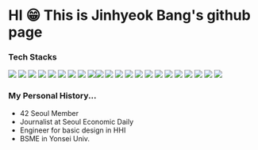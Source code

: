 # HI 😁 This is Jinhyeok Bang's github page

### Tech Stacks

<img src="https://img.shields.io/badge/Linux-black?style=?style=for-the-badge&logo=linux&logoColor=white"/> <img src="https://img.shields.io/badge/C/C++-black?style=?style=for-the-badge&logo=cplusplus&logoColor=white"/> <img src="https://img.shields.io/badge/HTML5-E34F26?style=?style=for-the-badge&logo=html5&logoColor=white"/> <img src="https://img.shields.io/badge/CSS3-1572B6?style=?style=for-the-badge&logo=css3&logoColor=white"/> <img src="https://img.shields.io/badge/Python-3776AB?style=?style=for-the-badge&logo=python&logoColor=white"/> <img src="https://img.shields.io/badge/Java-orange?style=?style=for-the-badge&logo=java&logoColor=white"/> <img src="https://img.shields.io/badge/React-61DAFB?style=?style=for-the-badge&logo=React&logoColor=blue"/> <img src="https://img.shields.io/badge/JavaScript-F7DF1E?style=?style=for-the-badge&logo=javascript&logoColor=white"/> <img src="https://img.shields.io/badge/TypeScript-blue?style=?style=for-the-badge&logo=TypeScript&logoColor=white"/><img src="https://img.shields.io/badge/StyledComponents-DB7093?style=?style=for-the-badge&logo=styled-components&logoColor=white"/> <img src="https://img.shields.io/badge/ESLint-4B32C3?style=?style=for-the-badge&logo=ESLint&logoColor=white"/> <img src="https://img.shields.io/badge/Recoil-0088CC?style=flat-squre&logo=&logoColor=white"> <img src="https://img.shields.io/badge/ReactRouter-0088CC?style=flat-squre&logo=reactrouter&logoColor=white"> <img src="https://img.shields.io/badge/NestJS-E0234E?style=?style=for-the-badge&logo=NestJS&logoColor=white"/> <img src="https://img.shields.io/badge/PostgreSQL-4169E1?style=?style=for-the-badge&logo=PostgreSQL&logoColor=white"/>
<img src="https://img.shields.io/badge/MongoDB-47A248?style=?style=for-the-badge&logo=mongodb&logoColor=white"/> <img src="https://img.shields.io/badge/Prisma-2D3748?style=?style=for-the-badge&logo=Prisma&logoColor=white"/> <img src="https://img.shields.io/badge/Docker-2496ED?style=?style=for-the-badge&logo=docker&logoColor=white"/> <img src="https://img.shields.io/badge/NginX-009639?style=?style=for-the-badge&logo=nginx&logoColor=white"/> <img src="https://img.shields.io/badge/Socket.IO-010101?style=?style=for-the-badge&logo=socketdotio&logoColor=white"/> <img src="https://img.shields.io/badge/Git-F05032?style=?style=for-the-badge&logo=git&logoColor=white"/> <img src="https://img.shields.io/badge/Figma-F24E1E?style=?style=for-the-badge&logo=figma&logoColor=white"/>

<!-- 향후 추가
<img src="https://img.shields.io/badge/Spring-6DB33F?style=?style=for-the-badge&logo=spring&logoColor=white"/> <img src="https://img.shields.io/badge/SpringBoot-6DB33F?style=?style=for-the-badge&logo=springboot&logoColor=white"/> -->

<!-- https://simpleicons.org -->
<!-- https://shields.io -->

### My Personal History...

-   42 Seoul Member <br>
-   Journalist at Seoul Economic Daily <br>
-   Engineer for basic design in HHI <br>
-   BSME in Yonsei Univ. <br>

<!--
**whaleshade/whaleshade** is a ✨ _special_ ✨ repository because its `README.md` (this file) appears on your GitHub profile.

Here are some ideas to get you started:

- 🔭 I’m currently working on ...
- 🌱 I’m currently learning ...
- 👯 I’m looking to collaborate on ...
- 🤔 I’m looking for help with ...
- 💬 Ask me about ...
- 📫 How to reach me: ...
- 😄 Pronouns: ...
- ⚡ Fun fact: ...
-->
